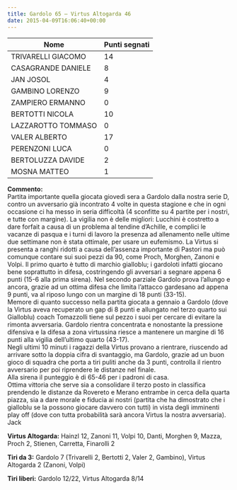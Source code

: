 ```yaml
---
title: Gardolo 65 – Virtus Altogarda 46
date: 2015-04-09T16:06:40+00:00
---
```

| **Nome** | **Punti segnati** |
| -------- | ----------------- |
| TRIVARELLI GIACOMO | 14 |
| CASAGRANDE DANIELE | 8 |
| JAN JOSOL | 4 |
| GAMBINO LORENZO | 9 |
| ZAMPIERO ERMANNO | 0 |
| BERTOTTI NICOLA | 10 |
| LAZZAROTTO TOMMASO | 0 |
| VALER ALBERTO | 17 |
| PERENZONI LUCA | 0 |
| BERTOLUZZA DAVIDE | 2 |
| MOSNA MATTEO | 1 |

**Commento:**  
Partita importante quella giocata giovedì sera a Gardolo dalla nostra serie D, contro un avversario già incontrato 4 volte in questa stagione e che in ogni occasione ci ha messo in seria difficoltà (4 sconfitte su 4 partite per i nostri, e tutte con margine). La vigilia non è delle migliori: Lucchini è costretto a dare forfait a causa di un problema al tendine d’Achille, e complici le vacanze di pasqua e i turni di lavoro la presenza ad allenamento nelle ultime due settimane non è stata ottimale, per usare un eufemismo. La Virtus si presenta a ranghi ridotti a causa dell’assenza importante di Pastori ma può comunque contare sui suoi pezzi da 90, come Proch, Morghen, Zanoni e Volpi. Il primo quarto è tutto di marchio gialloblu; i gardoloti infatti giocano bene soprattutto in difesa, costringendo gli avversari a segnare appena 6 punti (15-6 alla prima sirena). Nel secondo parziale Gardolo prova l’allungo e ancora, grazie ad un ottima difesa che limita l’attacco gardesano ad appena 9 punti, va al riposo lungo con un margine di 18 punti (33-15).  
Memore di quanto successo nella partita giocata a gennaio a Gardolo (dove la Virtus aveva recuperato un gap di 8 punti e allungato nel terzo quarto sui Gialloblu) coach Tomazzolli tiene sul pezzo i suoi per cercare di evitare la rimonta avversaria. Gardolo rientra concentrata e nonostante la pressione difensiva e la difesa a zona virtussina riesce a mantenere un margine di 16 punti alla vigilia dell’ultimo quarto (43-17).  
Negli ultimi 10 minuti i ragazzi della Virtus provano a rientrare, riuscendo ad arrivare sotto la doppia cifra di svantaggio, ma Gardolo, grazie ad un buon gioco di squadra che porta a tiri puliti anche da 3 punti, controlla il rientro avversario per poi riprendere le distanze nel finale.  
Alla sirena il punteggio è di 65-46 per i padroni di casa.  
Ottima vittoria che serve sia a consolidare il terzo posto in classifica prendendo le distanze da Rovereto e Merano entrambe in cerca della quarta piazza, sia a dare morale e fiducia ai nostri (partita che ha dimostrato che i gialloblu se la possono giocare davvero con tutti) in vista degli imminenti play off (dove con tutta probabilità sarà ancora Virtus la nostra avversaria).  
Jack

**Virtus Altogarda:** Hainzl 12, Zanoni 11, Volpi 10, Danti, Morghen 9, Mazza, Proch 2, Stienen, Carretta, Finarolli 2

**Tiri da 3:** Gardolo 7 (Trivarelli 2, Bertotti 2, Valer 2, Gambino), Virtus Altogarda 2 (Zanoni, Volpi)

**Tiri liberi:** Gardolo 12/22, Virtus Altogarda 8/14